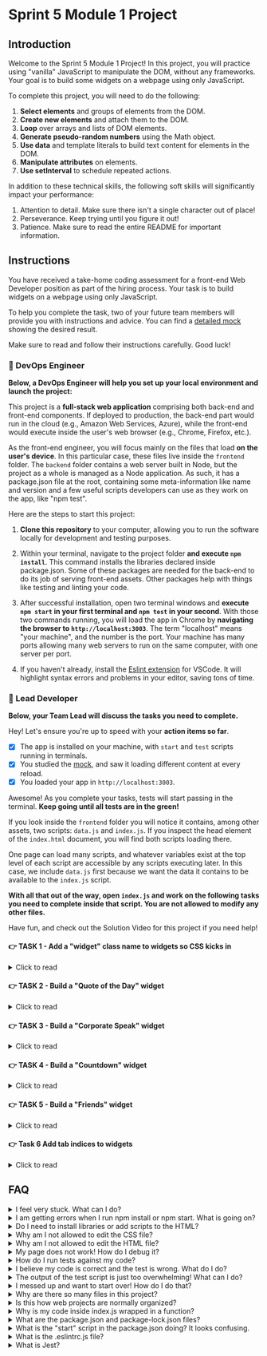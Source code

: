 # Sprint 5 Module 1 Project

## Introduction

Welcome to the Sprint 5 Module 1 Project! In this project, you will practice using "vanilla" JavaScript to manipulate the DOM, without any frameworks. Your goal is to build some widgets on a webpage using only JavaScript.

To complete this project, you will need to do the following:

1. **Select elements** and groups of elements from the DOM.
1. **Create new elements** and attach them to the DOM.
1. **Loop** over arrays and lists of DOM elements.
1. **Generate pseudo-random numbers** using the Math object.
1. **Use data** and template literals to build text content for elements in the DOM.
1. **Manipulate attributes** on elements.
1. **Use setInterval** to schedule repeated actions.

In addition to these technical skills, the following soft skills will significantly impact your performance:

1. Attention to detail. Make sure there isn't a single character out of place!
1. Perseverance. Keep trying until you figure it out!
1. Patience. Make sure to read the entire README for important information.

## Instructions

You have received a take-home coding assessment for a front-end Web Developer position as part of the hiring process. Your task is to build widgets on a webpage using only JavaScript.

To help you complete the task, two of your future team members will provide you with instructions and advice. You can find a [detailed mock](https://bloominstituteoftechnology.github.io/W_U2_S5M1_module_project/) showing the desired result.

Make sure to read and follow their instructions carefully. Good luck!

### 💾 DevOps Engineer

**Below, a DevOps Engineer will help you set up your local environment and launch the project:**

This project is a **full-stack web application** comprising both back-end and front-end components. If deployed to production, the back-end part would run in the cloud (e.g., Amazon Web Services, Azure), while the front-end would execute inside the user's web browser (e.g., Chrome, Firefox, etc.).

As the front-end engineer, you will focus mainly on the files that load **on the user's device**. In this particular case, these files live inside the `frontend` folder. The `backend` folder contains a web server built in Node, but the project as a whole is managed as a Node application. As such, it has a package.json file at the root, containing some meta-information like name and version and a few useful scripts developers can use as they work on the app, like "npm test".

Here are the steps to start this project:

1. **Clone this repository** to your computer, allowing you to run the software locally for development and testing purposes.

1. Within your terminal, navigate to the project folder **and execute `npm install`**. This command installs the libraries declared inside package.json. Some of these packages are needed for the back-end to do its job of serving front-end assets. Other packages help with things like testing and linting your code.

1. After successful installation, open two terminal windows and **execute `npm start` in your first terminal and `npm test` in your second**. With those two commands running, you will load the app in Chrome by **navigating the browser to `http://localhost:3003`**. The term "localhost" means "your machine", and the number is the port. Your machine has many ports allowing many web servers to run on the same computer, with one server per port.

1. If you haven't already, install the [Eslint extension](https://marketplace.visualstudio.com/items?itemName=dbaeumer.vscode-eslint) for VSCode. It will highlight syntax errors and problems in your editor, saving tons of time.

### 🥷 Lead Developer

**Below, your Team Lead will discuss the tasks you need to complete.**

Hey! Let's ensure you're up to speed with your **action items so far**.

- [x] The app is installed on your machine, with `start` and `test` scripts running in terminals.
- [x] You studied the [mock](https://bloominstituteoftechnology.github.io/W_U2_S5M1_module_project/), and saw it loading different content at every reload.
- [x] You loaded your app in `http://localhost:3003`.

Awesome! As you complete your tasks, tests will start passing in the terminal. **Keep going until all tests are in the green!**

If you look inside the `frontend` folder you will notice it contains, among other assets, two scripts: `data.js` and `index.js`. If you inspect the head element of the `index.html` document, you will find both scripts loading there.

One page can load many scripts, and whatever variables exist at the top level of each script are accessible by any scripts executing later. In this case, we include `data.js` first because we want the data it contains to be available to the `index.js` script. 

**With all that out of the way, open `index.js` and work on the following tasks you need to complete inside that script. You are not allowed to modify any other files.**

Have fun, and check out the Solution Video for this project if you need help!

#### 👉 TASK 1 - Add a "widget" class name to widgets so CSS kicks in

<details>
  <summary>Click to read</summary>

  ---

Inside the section element of the `index.html` file, you will find four divs. Add a class name of "widget" to all of them. Remember, you're only allowed to change the `index.js` file.

You will know your code is working correctly because some CSS will kick in for the widgets, and you will also see a passing test inside the terminal executing your tests. The end result in the DOM should look like the following:

```html
<section>
  <div class="quoteoftheday widget">
    <h3>Quote of the Day</h3>
  </div>
  <div class="corporatespeak widget">
    <h3>Corporate Speak</h3>
  </div>
  <div class="countdown widget">
    <h3>Countdown</h3>
  </div>
  <div class="friends widget">
    <h3>Friends</h3>
  </div>
</section>
```

  ---

</details>

#### 👉 TASK 2 - Build a "Quote of the Day" widget

<details>
  <summary>Click to read</summary>

  ---

Start by console logging the variable `quotes` inside of `index.js`. You should see an array of quote objects printing to the console. Even though this variable is not declared anywhere inside the file, it is _defined_ because the `data.js` script loaded it into the global space shared by all scripts.

(You can also evaluate top-level variables by entering them into the console and hitting Enter.)

Now that we have determined we can access the array of quotes, you will use `Math.random` to generate a random index **between 0 and 9** (you can Google or ask ChatGPT how). You will use this random index to grab one of the quotes in the quotes array.

Use the random quote you selected to add to the quoteoftheday div the following piece of DOM:

```html
<!-- the actual text will change at every reload, depending on the quote -->
<div class="quoteoftheday widget">
  <h3>Quote of the Day</h3>
  <div>Optimism is an occupational hazard of programming: feedback is the treatment.</div>
  <div>Kent Beck in 2003</div>
</div>
```

Some quotes have a `null` date because it is unknown. In such cases, the div containing the author should be in the following format:

```html
<!-- the name will change depending on the quote -->
<div>John Romero in an unknown date</div>
```

  ---

</details>

#### 👉 TASK 3 - Build a "Corporate Speak" widget

<details>
  <summary>Click to read</summary>

  ---

Using random values from the arrays `adverbs`, `nouns`, and `verbs` contained in `data.js`, add to the DOM inside the corportatespeak div in the following format:

```html
<div class="corporatespeak widget">
  <h3>Corporate Speak</h3>
  <p>
    We need to <!-- random verb --> our <!-- random noun --> <!-- random adverb -->
    in order to <!-- random verb --> our <!-- random noun --> <!-- random adverb -->.
  </p>
</div>
```

The text should change at each page load/refresh.

  ---

</details>

#### 👉 TASK 4 - Build a "Countdown" widget

<details>
  <summary>Click to read</summary>

  ---
This widget will contain text that will countdown to liftoff. Each second, the widget's text will change to show the following:

- The widget will display "T-minus 5..." on page load.
- 1000 milliseconds later, it should display  "T-minus 4..."
- 1000 milliseconds later, it should display  "T-minus 3..."
- 1000 milliseconds later, it should display  "T-minus 2..."
- 1000 milliseconds later, it should display  "T-minus 1..."
- 1000 milliseconds later, it should display  "Liftoff! 🚀"

You will need `setInterval` and optionally `clearInterval` (research this!). The countdown div in the DOM after 3000 milliseconds should look like so:

```html
<div class="countdown widget">
  <h3>Countdown</h3>
  <p>T-minus 2...</p>
</div>
```

  ---

</details>

#### 👉 TASK 5 - Build a "Friends" widget

<details>
  <summary>Click to read</summary>

  ---
This widget will show a random person from the `people` array along with some data related to the person. 

Start by selecting a random person from the `people` array in `data.js` using `Math.random`.

Each person has, among other attributes, a `friends` array containing the IDs of some buddies, who also happen to be persons inside the `people` array.

Use the random person to construct the inside of the friends div in the following format:

```html
<div class="friends widget">
  <h3>Friends</h3>
  <p>Michael Chen was born in 1995 and is friends with Carlos Garcia, Mohammed Ali and Jason Wong.</p>
</div>
```

Note how the string is formatted, taking careful note of punctuation and proper placement of the "and" before the last friend.

The friends mentioned in the p tag come from the `friends` property of the randomly selected person.

In the example above, Carlos Garcia, Mohammed Ali, and Jason Wong are the people who correspond to the IDs inside Michael Chen's `friends` array.

If the person is unlucky enough not to have any friends inside their `friends` property, the paragraph renders to the DOM like so:

```html
<p>Luis Gonzalez was born in 1990 and has no friends.</p>
```

  ---

</details>

#### 👉 Task 6 Add tab indices to widgets

<details>
  <summary>Click to read</summary>

  ---

We need to be able to tab between widgets using the Tab key, which helps make the site more accessible.

To do this, select the first widget from the DOM and add a `tabindex` attribute of "1".

The second one should have a `tabindex` of "2" and so on. Here is what the Countdown widget would look like as an example:

```html
<div class="countdown widget" tabindex="3">
  <h3>Countdown</h3>
  <p>Liftoff! 🚀</p>
</div>
```

  ---

</details>

## FAQ

<details>
  <summary>I feel very stuck. What can I do?</summary>

Check out the Solution Video for this project in your learning platform. In it, an industry expert will walk you through their thinking in detail while they solve the tasks. We highly recommend the Solution even if you are not stuck. You will learn lots of tricks.

</details>

<details>
  <summary>I am getting errors when I run npm install or npm start. What is going on?</summary>

This project requires Node to be correctly installed on your computer to work. Your learning materials should have covered the installation of Node. Sometimes Node can be installed but misconfigured. You can try executing `npm run fixit` (check `package.json` to see what this does), but if Node errors are recurrent, it indicates something is wrong with your machine or configuration, and you should request assistance from a learner assistant.

</details>

<details>
  <summary>Do I need to install libraries or add scripts to the HTML?</summary>

No. Everything you need should be installed already.

</details>

<details>
  <summary>Why am I not allowed to edit the CSS file?</summary>

The CSS is the domain of a different team, and in this particular project we're not supposed to touch it. Do not use inline styles to get around this limitation.

</details>

<details>
  <summary>Why am I not allowed to edit the HTML file?</summary>

This part of the product is a Single Page Application, so the HTML is mostly empty, and the page is automatically generated using JavaScript and raw data. We would not want to manually edit HTML files in a website that changed all the time! It would be untenable.

</details>

<details>
  <summary>My page does not work! How do I debug it?</summary>

Save your changes, and reload the site in Chrome. If your code has a syntax problem, the app will print error messages in the console. Focus on the first message. Place console logs right before the crash site (errors usually inform of the line number where the problem originates) and see if your variables contain the data you think they do. 

Suppose there are no errors, but the page is not doing what it should. In that case, the debugging technique is similar: put console logs to ensure that the code you are working on is executing and check that all variables in the area hold the correct data.

</details>

<details>
  <summary>How do I run tests against my code?</summary>

Execute `npm test` in your terminal. If a particular test is giving you grief, don't jump straight to the code to try and fix it. Go to Chrome first, and make sure you can replicate the problem there. A problem we can reliably replicate is a problem mostly fixed.

</details>

<details>
  <summary>I believe my code is correct and the test is wrong. What do I do?</summary>

On occasion the test runner will get stuck. Use CTRL-C to kill the tests, and then `npm test` to launch them again. Try to reproduce the problem the test is complaining about by interacting with the site in Chrome, and do not code "to make the test happy". Code so that **your app does exactly what the mock does**. The tests are there for confirmation. Although it's possible that a particular test be flawed, statistically it's more likely that the bug is in your own code. If the problem persists, please request assistance from Staff.

</details>

<details>
  <summary>The output of the test script is just too overwhelming! What can I do?</summary>

If you need to disable all tests except the one you are focusing on, edit the `mvp.test.js` file and, as an example, change `test('👉 focus on this', () => { etc })` to be `test.only('👉 focus on this', () => { etc })`. (Note the "only".)

</details>

<details>
  <summary>I messed up and want to start over! How do I do that?</summary>

**Do NOT delete your repository from GitHub!** Instead, commit _frequently_ as you work. Make a commit whenever you achieve _anything_ and the app isn't crashing in Chrome. This in practice creates restore points you can use should you wreak havoc with your app. If you find yourself in a mess, use `git reset --hard` to simply discard all changes to your code since your last commit. If you are dead-set on restarting the challenge from scratch, you can do this with Git as well, but it is advised that you request assistance from a learner assistant.

</details>

<details>
  <summary>Why are there so many files in this project?</summary>

Although a small, "old-fashioned" website might be made of just HTML, CSS and JS files, these days we mostly manage projects with Node and its package manager, NPM. Node apps typically have a `package.json` file and several other configuration files placed at the root of the project. This project also includes automated tests and a web server, which adds a little bit of extra complexity and files.

</details>

<details>
  <summary>Is this how web projects are normally organized?</summary>

Web projects can be organized in many ways and there aren't many standards. Some developers like the freedom, while others prefer to use opinionated frameworks, which can do a lot of magic but require folders and files be structured and named just so.

</details>

<details>
  <summary>Why is my code inside index.js wrapped in a function?</summary>

This way we can easily import your code as a single function in the `mvp.test.js` test suite. The export syntax is at the bottom of `index.js`.

</details>

<details>
  <summary>What are the package.json and package-lock.json files?</summary>

The `package.json` file contains meta-information about the project like its version number, scripts that the developer can execute, and a list of the dependencies that are downloaded when you execute `npm install`. There can be some wiggle room to allow newer versions of the dependencies to be installed, so the `package-lock.json` file, when present, makes sure the exact same versions of everything are used every time the project is installed from scratch.

</details>

<details>
  <summary>What is the "start" script in the package.json doing? It looks confusing.</summary>

Give ChatGPT the following input for a detailed breakdown:

```txt
Hello, I'm looking at a JavaScript project on GitHub, and inside the package.json file I am seeing the following "script":

"start": "fkill :3003 -s && node ./backend/server.js"

Can you explain in detail, but with simple terms, to an audience of inexperienced web developers, what the "start" script is doing?
```

</details>

<details>
  <summary>What is the .eslintrc.js file?</summary>

This file works in combination with the Eslint extension for VSCode to highlight syntax errors and problems in your code. By editing this file you can customize your linting rules.

</details>

<details>
  <summary>What is Jest?</summary>

Jest is a framework that allows you to write tests and execute them, to alert you very quickly of problems with the code. Jest can do in seconds what an entire Quality Assurance team would take hours or even days. In the context of the Sprint Challenge, Jest is used to check your code against specification and give you a grade (% of tests passing).

</details>

